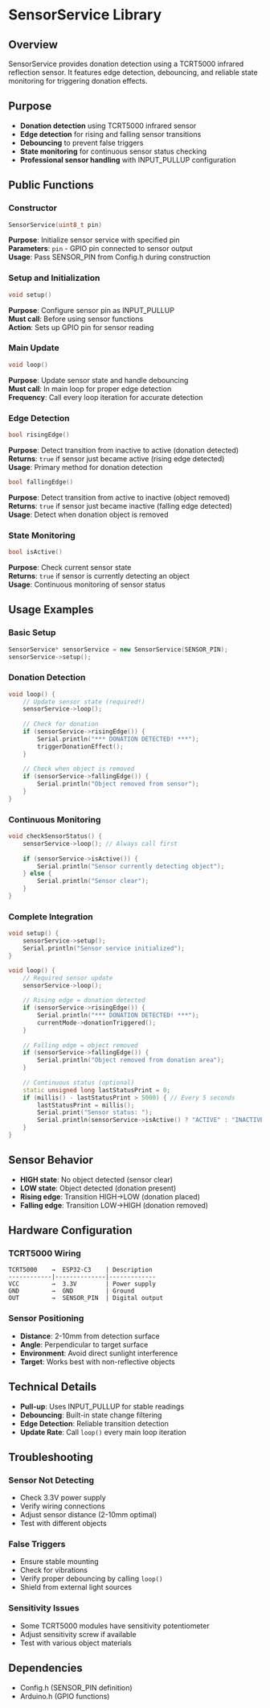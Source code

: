 # SensorService Library

## Overview
SensorService provides donation detection using a TCRT5000 infrared reflection sensor. It features edge detection, debouncing, and reliable state monitoring for triggering donation effects.

## Purpose
- **Donation detection** using TCRT5000 infrared sensor
- **Edge detection** for rising and falling sensor transitions
- **Debouncing** to prevent false triggers
- **State monitoring** for continuous sensor status checking
- **Professional sensor handling** with INPUT_PULLUP configuration

## Public Functions

### Constructor
```cpp
SensorService(uint8_t pin)
```
**Purpose**: Initialize sensor service with specified pin  
**Parameters**: `pin` - GPIO pin connected to sensor output  
**Usage**: Pass SENSOR_PIN from Config.h during construction

### Setup and Initialization
```cpp
void setup()
```
**Purpose**: Configure sensor pin as INPUT_PULLUP  
**Must call**: Before using sensor functions  
**Action**: Sets up GPIO pin for sensor reading

### Main Update
```cpp
void loop()
```
**Purpose**: Update sensor state and handle debouncing  
**Must call**: In main loop for proper edge detection  
**Frequency**: Call every loop iteration for accurate detection

### Edge Detection
```cpp
bool risingEdge()
```
**Purpose**: Detect transition from inactive to active (donation detected)  
**Returns**: `true` if sensor just became active (rising edge detected)  
**Usage**: Primary method for donation detection

```cpp
bool fallingEdge()
```
**Purpose**: Detect transition from active to inactive (object removed)  
**Returns**: `true` if sensor just became inactive (falling edge detected)  
**Usage**: Detect when donation object is removed

### State Monitoring
```cpp
bool isActive()
```
**Purpose**: Check current sensor state  
**Returns**: `true` if sensor is currently detecting an object  
**Usage**: Continuous monitoring of sensor status

## Usage Examples

### Basic Setup
```cpp
SensorService* sensorService = new SensorService(SENSOR_PIN);
sensorService->setup();
```

### Donation Detection
```cpp
void loop() {
    // Update sensor state (required!)
    sensorService->loop();
    
    // Check for donation
    if (sensorService->risingEdge()) {
        Serial.println("*** DONATION DETECTED! ***");
        triggerDonationEffect();
    }
    
    // Check when object is removed
    if (sensorService->fallingEdge()) {
        Serial.println("Object removed from sensor");
    }
}
```

### Continuous Monitoring
```cpp
void checkSensorStatus() {
    sensorService->loop(); // Always call first
    
    if (sensorService->isActive()) {
        Serial.println("Sensor currently detecting object");
    } else {
        Serial.println("Sensor clear");
    }
}
```

### Complete Integration
```cpp
void setup() {
    sensorService->setup();
    Serial.println("Sensor service initialized");
}

void loop() {
    // Required sensor update
    sensorService->loop();
    
    // Rising edge = donation detected
    if (sensorService->risingEdge()) {
        Serial.println("*** DONATION DETECTED! ***");
        currentMode->donationTriggered();
    }
    
    // Falling edge = object removed
    if (sensorService->fallingEdge()) {
        Serial.println("Object removed from donation area");
    }
    
    // Continuous status (optional)
    static unsigned long lastStatusPrint = 0;
    if (millis() - lastStatusPrint > 5000) { // Every 5 seconds
        lastStatusPrint = millis();
        Serial.print("Sensor status: ");
        Serial.println(sensorService->isActive() ? "ACTIVE" : "INACTIVE");
    }
}
```

## Sensor Behavior
- **HIGH state**: No object detected (sensor clear)
- **LOW state**: Object detected (donation present)
- **Rising edge**: Transition HIGH→LOW (donation placed)
- **Falling edge**: Transition LOW→HIGH (donation removed)

## Hardware Configuration
### TCRT5000 Wiring
```
TCRT5000    →  ESP32-C3    | Description
------------|--------------|-------------
VCC         →  3.3V        | Power supply
GND         →  GND         | Ground
OUT         →  SENSOR_PIN  | Digital output
```

### Sensor Positioning
- **Distance**: 2-10mm from detection surface
- **Angle**: Perpendicular to target surface
- **Environment**: Avoid direct sunlight interference
- **Target**: Works best with non-reflective objects

## Technical Details
- **Pull-up**: Uses INPUT_PULLUP for stable readings
- **Debouncing**: Built-in state change filtering
- **Edge Detection**: Reliable transition detection
- **Update Rate**: Call `loop()` every main loop iteration

## Troubleshooting

### Sensor Not Detecting
- Check 3.3V power supply
- Verify wiring connections
- Adjust sensor distance (2-10mm optimal)
- Test with different objects

### False Triggers
- Ensure stable mounting
- Check for vibrations
- Verify proper debouncing by calling `loop()`
- Shield from external light sources

### Sensitivity Issues
- Some TCRT5000 modules have sensitivity potentiometer
- Adjust sensitivity screw if available
- Test with various object materials

## Dependencies
- Config.h (SENSOR_PIN definition)
- Arduino.h (GPIO functions)
